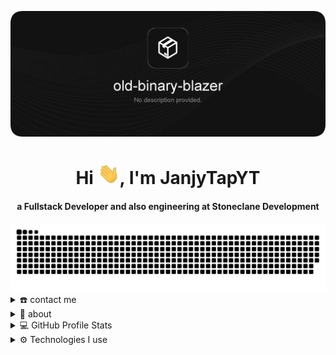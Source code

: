 ![old-binary-blazer](https://raw.githubusercontent.com/binary-blazer/repo-svgs/main/out/old-binary-blazer/image.svg)









<div align="center">
<h1 align="center">Hi <img width="35" src="https://github.com/1999AZZAR/1999AZZAR/blob/main/resources/img/waving.gif">, I'm JanjyTapYT</h1>
<h4 align="center">a Fullstack Developer and also engineering at Stoneclane Development</h4>
</div>

<div align="center">
  <a href="https://janjytapyt.github.io/JanjyTapYT/">
  <img  src="https://github.com/JanjyTapYT/JanjyTapYT/blob/main/resources/img/grid-snake.svg"
       alt="snake" /></a>
</div>

<details>
  <summary>☎️ contact me</summary>
<div>
  <samp>
    <h2 align="center">😎 you can reach me at:</h2>
    <p align="center">
      <br/>
<a href="https://twitter.com/JanjyTapYT" target="blank"><img align="center"
         src="https://img.shields.io/badge/twitter-1DA1F2.svg?style=for-the-badge&logo=twitter&logoColor=white"
         alt="JanjyTapYT" height="30"/></a>
      <br>
    </p>
  </samp>
</div>
</details>

<details>
  <summary>🧮 about</summary>
<div>
<h2 align="center">🧮 About JanjyTapYT</h2>
 <p align="center">
  <a href="https://janjytapyt.me" target="blank">
    <span>Visit my Portfolio for more Informations about me.</span>
  </a>
  </p>
</div>
</details>


<details> 
  <summary>💻 GitHub Profile Stats</summary>
  <div>
    <h2 align="center"> 📊 Github stats </h2>
      <br/>
        <p align="center">
          <a href="https://github.com/JanjyTapYT/">
          <img width="45%" src="https://github-readme-streak-stats.herokuapp.com/?user=JanjyTapYT&theme=black-ice&hide_border=true&stroke=0000&background=0D1117" alt="JanjyTapYT :: Top Streaks" /></a>
        </p>
        <p align="center">
          <a href="https://github.com/JanjyTapYT/">
          <img width="45%" src="https://github-readme-stats.vercel.app/api?username=JanjyTapYT&show_icons=true&count_private=true&theme=react&hide_border=true&bg_color=0D1117" />
          </a>
       </p>
     <br>
  </div>    
</details>

<details> 
  <summary>⚙️ Technologies I use</summary>
  <div>
    <h2 align="center"> ⚙️ Technologies I use </h2>
     <img src="https://skillicons.dev/icons?i=nextjs,html,css,javascript,typescript,php,tailwindcss,nestjs,mongodb,heroku,github,alpinejs,arduino,bootstrap,git,go,ps,sqlite,mysql,nodejs,prisma,sass,webpack,react,express&theme=dark" />
</div>
  </div>    
</details>
